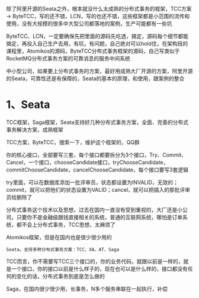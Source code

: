 



除了阿里开源的Seata之外，根本就没什么太成熟的分布式事务的框架，TCC方案 -> ByteTCC，写的还不错，LCN，写的也还不错，这些框架都是小范围的流传和使用，没有大规模的很多中大型公司都落地的案例，生产可能都有一些坑

ByteTCC、LCN，一定要确保先把里面的源码先吃透，搞定，源码每个细节都能搞定，再投入自己生产去用，有坑，有问题，自己绝对可以hold住，在架构班的课程里，Atomikos的源码，ByteTCC分布式事务框架的源码，自己写类似于RocketMQ分布式事务方案的可靠消息的服务中间系统

中小型公司，如果要上分布式事务的方案，最好用成熟大厂开源的方案，阿里开源的Seata，可靠性还是有保障的，Seata的基本的原理，和使用，跟案例的整合



# 1、Seata

TCC框架，Saga框架，Seata支持好几种分布式事务方案，全面、完善的分布式事务解决方案，成熟框架


TCC方案，ByteTCC，搜索一下，维护这个框架的，QQ群

你的核心接口，全部要写三套，每个接口都要拆分为3个接口，Try、Commit、Cancel，一个接口，chooseCandidate接口，tryChooseCandidate，commitChooseCandidate，cancelChooseCandidate，每个接口要写3套逻辑

try里面，可以在数据库添加一批评审员，状态都设置为INVALID，无效的；commit，就可以把他们的状态设置为VALID；cancel，就可以把插入的那批评审员给删除了


分布式事务这个技术以及思想，过去在国内一直没有受到重视的，大厂还是小公司，只要你不是金融级跟钱直接相关的系统，普通的互联网系统，哪怕是订单系统，都不会上分布式事务，TCC思想，太麻烦了



Atomikos框架，但是在国内也是很少很少用的

`Seata，支持多种分布式事务方案：TCC、XA、AT、Saga`

TCC而言，你不需要写TCC三个接口的，你的业务代码，就跟以前是一样的，就是一个接口，你的接口以前是什么样子的，现在也可以是什么样的，接口都没有任何的变化的话，分布式事务到底是怎么做的


Saga，在国内很少很少用，长事务，N多个服务串联在一起执行，补偿



